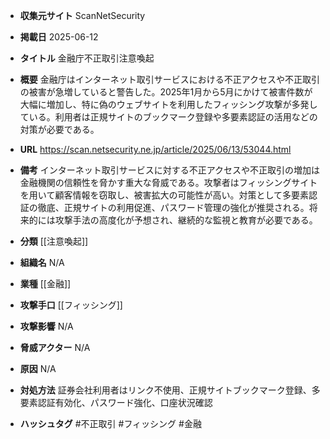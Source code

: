 - **収集元サイト**
ScanNetSecurity

- **掲載日**
2025-06-12

- **タイトル**
金融庁不正取引注意喚起

- **概要**
金融庁はインターネット取引サービスにおける不正アクセスや不正取引の被害が急増していると警告した。2025年1月から5月にかけて被害件数が大幅に増加し、特に偽のウェブサイトを利用したフィッシング攻撃が多発している。利用者は正規サイトのブックマーク登録や多要素認証の活用などの対策が必要である。

- **URL**
https://scan.netsecurity.ne.jp/article/2025/06/13/53044.html

- **備考**
インターネット取引サービスに対する不正アクセスや不正取引の増加は金融機関の信頼性を脅かす重大な脅威である。攻撃者はフィッシングサイトを用いて顧客情報を窃取し、被害拡大の可能性が高い。対策として多要素認証の徹底、正規サイトの利用促進、パスワード管理の強化が推奨される。将来的には攻撃手法の高度化が予想され、継続的な監視と教育が必要である。

- **分類**
[[注意喚起]]

- **組織名**
N/A

- **業種**
[[金融]]

- **攻撃手口**
[[フィッシング]]

- **攻撃影響**
N/A

- **脅威アクター**
N/A

- **原因**
N/A

- **対処方法**
証券会社利用者はリンク不使用、正規サイトブックマーク登録、多要素認証有効化、パスワード強化、口座状況確認

- **ハッシュタグ**
#不正取引 #フィッシング #金融
